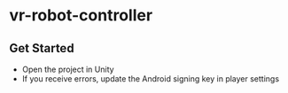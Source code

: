 # vr-robot-controller

## Get Started
- Open the project in Unity
- If you receive errors, update the Android signing key in player settings
